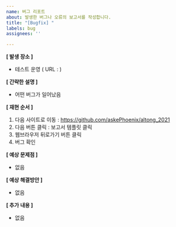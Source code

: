 ```yaml
---
name: 버그 리포트
about: 발생한 버그나 오류의 보고서를 작성합니다.
title: "[Bugfix] "
labels: bug
assignees: ''

---
```


**[ 발생 장소 ]**
 - 테스트 운영 ( URL :  )

**[ 간략한 설명 ]**
 - 어떤 버그가 일어났음

**[ 재현 순서 ]**
1. 다음 사이트로 이동 : https://github.com/askePhoenix/altong_2021
2. 다음 버튼 클릭 : 보고서 템플릿 클릭
3. 웹브라우저 뒤로가기 버튼 클릭
4. 버그 확인

**[ 예상 문제점 ]**
 - 없음

**[ 예상 해결방안 ]**
 - 없음

**[ 추가 내용 ]**
 - 없음
